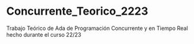 # Concurrente_Teorico_2223
Trabajo Teórico de Ada de Programación Concurrente y en Tiempo Real hecho durante el curso 22/23
